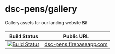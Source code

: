 # dsc-pens/gallery

Gallery assets for our landing website 🖼

| Build Status                                                                                                        | Public URL                      |
| ------------------------------------------------------------------------------------------------------------------- | ------------------------------- |
| [![Build Status](https://travis-ci.com/dsc-pens/gallery.svg?branch=master)](https://travis-ci.com/dsc-pens/gallery) | [dsc-pens.firebaseapp.com][web] |

[web]: https://dsc-pens.firebaseapp.com
